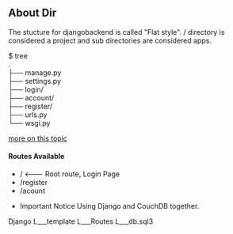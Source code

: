 ## About Dir 
The stucture for djangobackend is called "Flat style". / directory is considered a project and sub directories are considered apps.

$ tree<br>
.<br>
├── manage.py<br>
├── settings.py<br>
├── login/<br>
├── account/<br>
├── register/<br>
├── urls.py<br>
└── wsgi.py<br>


[more on this topic](https://zindilis.com/blog/2017/01/06/django-anatomy-for-single-app.html)
#### Routes Available

- /                       <--- Root route, Login Page
- /register
- /acount


* Important Notice
Using Django and CouchDB together.

Django
L___template
L___Routes
L___db.sql3

